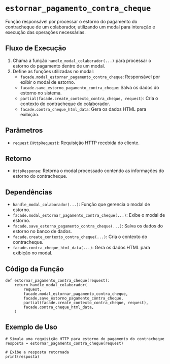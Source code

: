 # `estornar_pagamento_contra_cheque`

Função responsável por processar o estorno do pagamento do contracheque de um colaborador, utilizando um modal para interação e execução das operações necessárias.

## Fluxo de Execução

1. Chama a função `handle_modal_colaborador(...)` para processar o estorno do pagamento dentro de um modal.
2. Define as funções utilizadas no modal:
   - `facade.modal_estornar_pagamento_contra_cheque`: Responsável por exibir o modal de estorno.
   - `facade.save_estorno_pagamento_contra_cheque`: Salva os dados do estorno no sistema.
   - `partial(facade.create_contexto_contra_cheque, request)`: Cria o contexto do contracheque do colaborador.
   - `facade.contra_cheque_html_data`: Gera os dados HTML para exibição.

## Parâmetros

- `request` (`HttpRequest`): Requisição HTTP recebida do cliente.

## Retorno

- `HttpResponse`: Retorna o modal processado contendo as informações do estorno do contracheque.

## Dependências

- `handle_modal_colaborador(...)`: Função que gerencia o modal de estorno.
- `facade.modal_estornar_pagamento_contra_cheque(...)`: Exibe o modal de estorno.
- `facade.save_estorno_pagamento_contra_cheque(...)`: Salva os dados do estorno no banco de dados.
- `facade.create_contexto_contra_cheque(...)`: Cria o contexto do contracheque.
- `facade.contra_cheque_html_data(...)`: Gera os dados HTML para exibição no modal.

## Código da Função

```{py3 linenums="1"}
def estornar_pagamento_contra_cheque(request):
    return handle_modal_colaborador(
        request,
        facade.modal_estornar_pagamento_contra_cheque,
        facade.save_estorno_pagamento_contra_cheque,
        partial(facade.create_contexto_contra_cheque, request),
        facade.contra_cheque_html_data,
    )
```

## Exemplo de Uso

```{py3 linenums="1"}
# Simula uma requisição HTTP para estorno do pagamento do contracheque
resposta = estornar_pagamento_contra_cheque(request)

# Exibe a resposta retornada
print(resposta)
```
